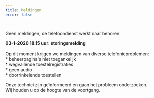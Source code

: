 ```yaml
---
title: Meldingen
error: false

---
```

Geen meldingen; de telefoondienst werkt naar behoren.<br>

<b>03-1-2020  18.15 uur: storingsmelding </b><br>  
Op dit moment krijgen we meldingen van diverse telefonieproblemen:   
\* beheerpagina's niet toegankelijk  
\* wegvallende toestelregistraties  
\* geen audio  
\* doorrinkelende toestellen  
  
Onze technici zijn geïnformeerd en gaan het probleem onderzoeken.   
Wij houden u op de hoogte van de voortgang. <br>  
<br>